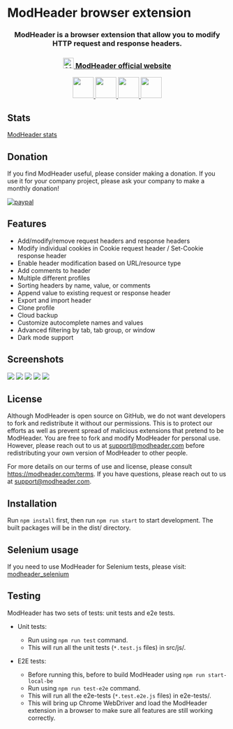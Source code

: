 # ModHeader browser extension

<h3 align="center">
  ModHeader is a browser extension that allow you to modify HTTP request and response headers.
</h3>
<h3 align="center">
  <a href="https://modheader.com/">
    <img src="https://static.modheader.com/logo_2x.png" width="24px" alt="ModHeader" /> ModHeader official website
  </a>
</h3>
<p align="center">
  <a href="https://chrome.google.com/webstore/detail/modheader/idgpnmonknjnojddfkpgkljpfnnfcklj">
    <img src="https://static.modheader.com/chrome.svg" width="48">
  </a>
  <a href="https://addons.mozilla.org/firefox/addon/modheader-firefox/">
    <img src="https://static.modheader.com/firefox_1x.png" srcset="https://static.modheader.com/firefox_2x.png 2x" width="48">
  </a>
  <a href="https://addons.opera.com/en/extensions/details/modheader/">
    <img src="https://static.modheader.com/opera.png" srcset="https://static.modheader.com/opera_2x.png 2x" width="48">
  </a>
  <a href="https://microsoftedge.microsoft.com/addons/detail/opgbiafapkbbnbnjcdomjaghbckfkglc">
    <img src="https://static.modheader.com/edge.svg" width="48">
  </a>
  
</p>

## Stats

<a href="https://chrome-stats.com/d/idgpnmonknjnojddfkpgkljpfnnfcklj">ModHeader stats</a>

## Donation

If you find ModHeader useful, please consider making a donation. If you use it for your company project, please ask your company to make a monthly donation!

[![paypal](https://www.paypalobjects.com/en_US/i/btn/btn_donate_SM.gif)](https://www.paypal.com/pools/c/84aPpFIA0Z)

## Features

- Add/modify/remove request headers and response headers
- Modify individual cookies in Cookie request header / Set-Cookie response header 
- Enable header modification based on URL/resource type
- Add comments to header
- Multiple different profiles
- Sorting headers by name, value, or comments
- Append value to existing request or response header
- Export and import header
- Clone profile
- Cloud backup
- Customize autocomplete names and values
- Advanced filtering by tab, tab group, or window
- Dark mode support

## Screenshots

<img src="https://static.modheader.com/screenshots/screenshot-caption-1.png">
<img src="https://static.modheader.com/screenshots/screenshot-caption-2.png">
<img src="https://static.modheader.com/screenshots/screenshot-caption-3.png">
<img src="https://static.modheader.com/screenshots/screenshot-caption-4.png">
<img src="https://static.modheader.com/screenshots/screenshot-caption-5.png">

## License

Although ModHeader is open source on GitHub, we do not want developers to fork and redistribute it without our
permissions. This is to protect our efforts as well as prevent spread of malicious extensions that pretend to be
ModHeader. You are free to fork and modify ModHeader for personal use. However, please reach out to us at
support@modheader.com before redistributing your own version of ModHeader to other people.

For more details on our terms of use and license, please consult https://modheader.com/terms. If you have
questions, please reach out to us at support@modheader.com.

## Installation

Run `npm install` first, then run `npm run start` to start development. The built packages will be in the dist/ directory.

## Selenium usage

If you need to use ModHeader for Selenium tests, please visit: [modheader_selenium](https://github.com/bewisse/modheader_selenium)

## Testing

ModHeader has two sets of tests: unit tests and e2e tests.

- Unit tests:

  - Run using `npm run test` command.
  - This will run all the unit tests (`*.test.js` files) in src/js/.

- E2E tests:
  - Before running this, before to build ModHeader using `npm run start-local-be`
  - Run using `npm run test-e2e` command.
  - This will run all the e2e-tests (`*.test.e2e.js` files) in e2e-tests/.
  - This will bring up Chrome WebDriver and load the ModHeader extension in a browser to make
    sure all features are still working correctly.
